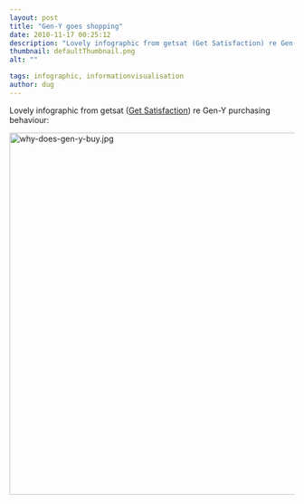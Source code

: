 ```yaml
---
layout: post
title: "Gen-Y goes shopping"
date: 2010-11-17 00:25:12
description: "Lovely infographic from getsat (Get Satisfaction) re Gen-Y purchasing behaviour -- &#8230;"
thumbnail: defaultThumbnail.png
alt: ""

tags: infographic, informationvisualisation
author: dug
---
```


<p>Lovely infographic from getsat (<a href="http://getsatisfaction.com">Get Satisfaction</a>) re Gen-Y purchasing behaviour:</p>

<p><a href="http://donkeyontheedge.com/i/why-does-gen-y-buy.jpg"><img alt="why-does-gen-y-buy.jpg" src="http://donkeyontheedge.com/assets_c/2010/11/why-does-gen-y-buy-thumb-580x738-178.jpg" width="640" foo="738"  style="" /></a></p>
